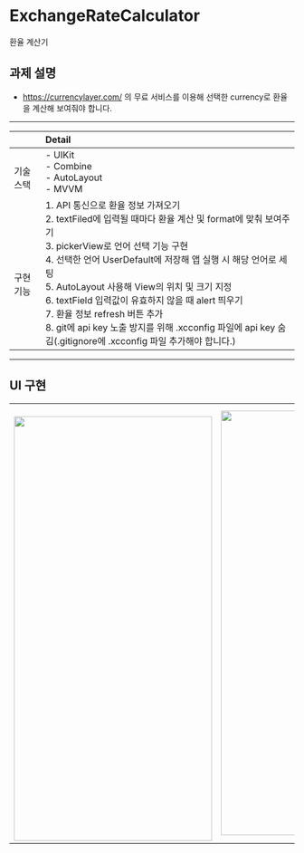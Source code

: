 # ExchangeRateCalculator
환율 계산기

## 과제 설명

- https://currencylayer.com/ 의 무료 서비스를 이용해 선택한 currency로 환율을 계산해 보여줘야 합니다.

---

|                   |                                                                                                                                                                                                                              Detail                                                                                                                                                                                                                             |
|-------------------|:---------------------------------------------------------------------------------------------------------------------------------------------------------------------------------------------------------------------------------------------------------------------------------------------------------------------------------------------------------------------------------------------------------------------------------------------------------------|
| <br>기술 스택     | - UIKit<br>- Combine<br>- AutoLayout<br>- MVVM                                                                                                                                                                                                                                                                                                                                                                                                                            |
| <br><br>구현 기능 | 1. API 통신으로 환율 정보 가져오기<br>2. textFiled에 입력될 때마다 환율 계산 및 format에 맞춰 보여주기<br>3. pickerView로 언어 선택 기능 구현<br>4. 선택한 언어 UserDefault에 저장해 앱 실행 시 해당 언어로 세팅<br>5. AutoLayout 사용해 View의 위치 및 크기 지정<br>6. textField 입력값이 유효하지 않을 때 alert 띄우기<br>7. 환율 정보 refresh 버튼 추가<br>8. git에 api key 노출 방지를 위해 .xcconfig 파일에 api key 숨김(.gitignore에 .xcconfig 파일 추가해야 합니다.) |


---

## UI 구현

|                                                                                                                                               |                                                                                                                                           |
|-----------------------------------------------------------------------------------------------------------------------------------------------|:-----------------------------------------------------------------------------------------------------------------------------------------:|
| <br><img src="https://github.com/sma96/ExchangeRateCalculator/assets/85234735/b0daa4e9-c237-4722-a0d6-03f3f819c217" width="350" height="750"> | <img src="https://github.com/sma96/ExchangeRateCalculator/assets/85234735/9954d8ae-67ae-47cf-b37c-0d0160f4c9e0" width="350" height="750"> |
